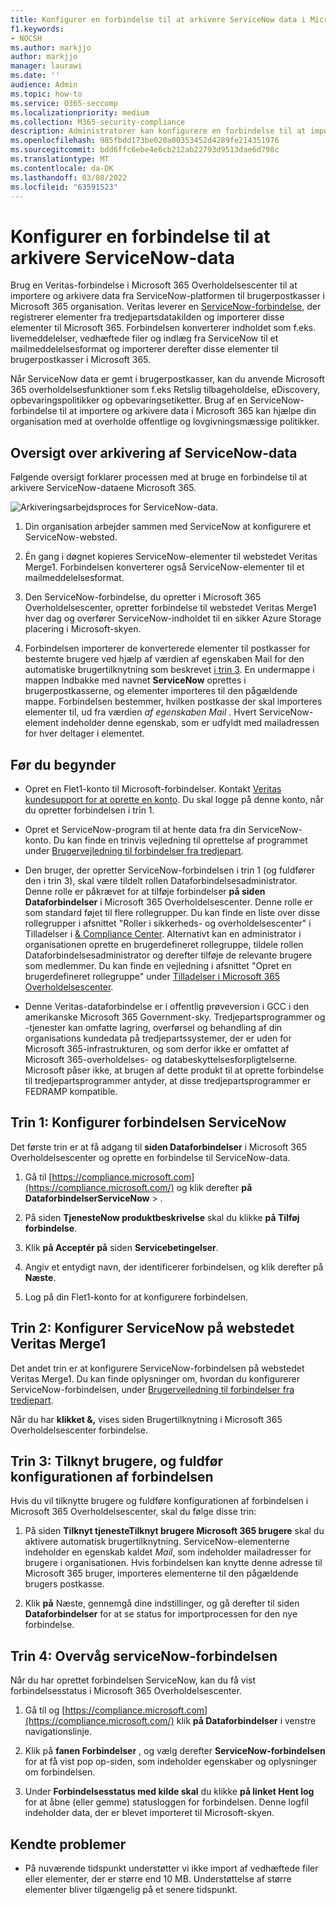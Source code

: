 ```yaml
---
title: Konfigurer en forbindelse til at arkivere ServiceNow data i Microsoft 365
f1.keywords:
- NOCSH
ms.author: markjjo
author: markjjo
manager: laurawi
ms.date: ''
audience: Admin
ms.topic: how-to
ms.service: O365-seccomp
ms.localizationpriority: medium
ms.collection: M365-security-compliance
description: Administratorer kan konfigurere en forbindelse til at importere og arkivere ServiceNow-data fra Veritas til Microsoft 365. Med denne forbindelse kan du arkivere data fra tredjeparts datakilder i Microsoft 365. Når du har arkiveret disse data, kan du bruge overholdelsesfunktioner som f.eks. retslig tilbageholdelse, indholdssøgning og opbevaringspolitikker til at administrere tredjepartsdata.
ms.openlocfilehash: 985fbdd173be020a00353452d4289fe214351976
ms.sourcegitcommit: bdd6ffc6ebe4e6cb212ab22793d9513dae6d798c
ms.translationtype: MT
ms.contentlocale: da-DK
ms.lasthandoff: 03/08/2022
ms.locfileid: "63591523"
---
```

# <a name="set-up-a-connector-to-archive-servicenow-data"></a>Konfigurer en forbindelse til at arkivere ServiceNow-data

Brug en Veritas-forbindelse i Microsoft 365 Overholdelsescenter til at importere og arkivere data fra ServiceNow-platformen til brugerpostkasser i Microsoft 365 organisation. Veritas leverer en [ServiceNow-forbindelse](https://globanet.com/servicenow/), der registrerer elementer fra tredjepartsdatakilden og importerer disse elementer til Microsoft 365. Forbindelsen konverterer indholdet som f.eks. livemeddelelser, vedhæftede filer og indlæg fra ServiceNow til et mailmeddelelsesformat og importerer derefter disse elementer til brugerpostkasser i Microsoft 365.

Når ServiceNow data er gemt i brugerpostkasser, kan du anvende Microsoft 365 overholdelsesfunktioner som f.eks Retslig tilbageholdelse, eDiscovery, opbevaringspolitikker og opbevaringsetiketter. Brug af en ServiceNow-forbindelse til at importere og arkivere data i Microsoft 365 kan hjælpe din organisation med at overholde offentlige og lovgivningsmæssige politikker.

## <a name="overview-of-archiving-servicenow-data"></a>Oversigt over arkivering af ServiceNow-data

Følgende oversigt forklarer processen med at bruge en forbindelse til at arkivere ServiceNow-dataene Microsoft 365.

![Arkiveringsarbejdsproces for ServiceNow-data.](../media/ServiceNowConnectorWorkflow.png)

1. Din organisation arbejder sammen med ServiceNow at konfigurere et ServiceNow-websted.

2. Én gang i døgnet kopieres ServiceNow-elementer til webstedet Veritas Merge1. Forbindelsen konverterer også ServiceNow-elementer til et mailmeddelelsesformat.

3. Den ServiceNow-forbindelse, du opretter i Microsoft 365 Overholdelsescenter, opretter forbindelse til webstedet Veritas Merge1 hver dag og overfører ServiceNow-indholdet til en sikker Azure Storage placering i Microsoft-skyen.

4. Forbindelsen importerer de konverterede elementer til postkasser for bestemte brugere ved hjælp af værdien af egenskaben  Mail for den automatiske brugertilknytning som beskrevet [i trin 3](#step-3-map-users-and-complete-the-connector-setup). En undermappe i mappen Indbakke med navnet **ServiceNow** oprettes i brugerpostkasserne, og elementer importeres til den pågældende mappe. Forbindelsen bestemmer, hvilken postkasse der skal importeres elementer til, ud fra værdien *af egenskaben Mail* . Hvert ServiceNow-element indeholder denne egenskab, som er udfyldt med mailadressen for hver deltager i elementet.

## <a name="before-you-begin"></a>Før du begynder

- Opret en Flet1-konto til Microsoft-forbindelser. Kontakt [Veritas kundesupport for at oprette en konto](https://www.veritas.com/content/support/). Du skal logge på denne konto, når du opretter forbindelsen i trin 1.

- Opret et ServiceNow-program til at hente data fra din ServiceNow-konto. Du kan finde en trinvis vejledning til oprettelse af programmet under [Brugervejledning til forbindelser fra tredjepart](https://docs.ms.merge1.globanetportal.com/Merge1%20Third-Party%20Connectors%20ServiceNow%20User%20Guide%20.pdf).

- Den bruger, der opretter ServiceNow-forbindelsen i trin 1 (og fuldfører den i trin 3), skal være tildelt rollen Dataforbindelsesadministrator. Denne rolle er påkrævet for at tilføje forbindelser **på siden Dataforbindelser** i Microsoft 365 Overholdelsescenter. Denne rolle er som standard føjet til flere rollegrupper. Du kan finde en liste over disse rollegrupper i afsnittet "Roller i sikkerheds- og overholdelsescenter" i Tilladelser i [& Compliance Center](../security/office-365-security/permissions-in-the-security-and-compliance-center.md#roles-in-the-security--compliance-center). Alternativt kan en administrator i organisationen oprette en brugerdefineret rollegruppe, tildele rollen Dataforbindelsesadministrator og derefter tilføje de relevante brugere som medlemmer. Du kan finde en vejledning i afsnittet "Opret en brugerdefineret rollegruppe" under [Tilladelser i Microsoft 365 Overholdelsescenter](microsoft-365-compliance-center-permissions.md#create-a-custom-role-group).

- Denne Veritas-dataforbindelse er i offentlig prøveversion i GCC i den amerikanske Microsoft 365 Government-sky. Tredjepartsprogrammer og -tjenester kan omfatte lagring, overførsel og behandling af din organisations kundedata på tredjepartssystemer, der er uden for Microsoft 365-infrastrukturen, og som derfor ikke er omfattet af Microsoft 365-overholdelses- og databeskyttelsesforpligtelserne. Microsoft påser ikke, at brugen af dette produkt til at oprette forbindelse til tredjepartsprogrammer antyder, at disse tredjepartsprogrammer er FEDRAMP kompatible.

## <a name="step-1-set-up-the-servicenow-connector"></a>Trin 1: Konfigurer forbindelsen ServiceNow

Det første trin er at få adgang til **siden Dataforbindelser** i Microsoft 365 Overholdelsescenter og oprette en forbindelse til ServiceNow-data.

1. Gå til [https://compliance.microsoft.com](https://compliance.microsoft.com/) og klik derefter **på DataforbindelserServiceNow** > .

2. På siden **TjenesteNow produktbeskrivelse** skal du klikke **på Tilføj forbindelse**.

3. Klik **på Acceptér på** siden **Servicebetingelser**.

4. Angiv et entydigt navn, der identificerer forbindelsen, og klik derefter på **Næste**.

5. Log på din Flet1-konto for at konfigurere forbindelsen.

## <a name="step-2-configure-the-servicenow-on-the-veritas-merge1-site"></a>Trin 2: Konfigurer ServiceNow på webstedet Veritas Merge1

Det andet trin er at konfigurere ServiceNow-forbindelsen på webstedet Veritas Merge1. Du kan finde oplysninger om, hvordan du konfigurerer ServiceNow-forbindelsen, under [Brugervejledning til forbindelser fra tredjepart](https://docs.ms.merge1.globanetportal.com/Merge1%20Third-Party%20Connectors%20ServiceNow%20User%20Guide%20.pdf).

Når du har **klikket &,** vises siden Brugertilknytning i Microsoft 365 Overholdelsescenter forbindelse.

## <a name="step-3-map-users-and-complete-the-connector-setup"></a>Trin 3: Tilknyt brugere, og fuldfør konfigurationen af forbindelsen

Hvis du vil tilknytte brugere og fuldføre konfigurationen af forbindelsen i Microsoft 365 Overholdelsescenter, skal du følge disse trin:

1. På siden **Tilknyt tjenesteTilknyt brugere Microsoft 365 brugere** skal du aktivere automatisk brugertilknytning. ServiceNow-elementerne indeholder en egenskab kaldet *Mail*, som indeholder mailadresser for brugere i organisationen. Hvis forbindelsen kan knytte denne adresse til Microsoft 365 bruger, importeres elementerne til den pågældende brugers postkasse.

2. Klik **på** Næste, gennemgå dine indstillinger, og gå derefter til siden **Dataforbindelser** for at se status for importprocessen for den nye forbindelse.

## <a name="step-4-monitor-the-servicenow-connector"></a>Trin 4: Overvåg serviceNow-forbindelsen

Når du har oprettet forbindelsen ServiceNow, kan du få vist forbindelsesstatus i Microsoft 365 Overholdelsescenter.

1. Gå til og [https://compliance.microsoft.com](https://compliance.microsoft.com/) klik **på Dataforbindelser** i venstre navigationslinje.

2. Klik på **fanen Forbindelser** , og vælg derefter **ServiceNow-forbindelsen** for at få vist pop op-siden, som indeholder egenskaber og oplysninger om forbindelsen.

3. Under **Forbindelsesstatus med kilde skal** du klikke **på linket Hent log** for at åbne (eller gemme) statusloggen for forbindelsen. Denne logfil indeholder data, der er blevet importeret til Microsoft-skyen.

## <a name="known-issues"></a>Kendte problemer

- På nuværende tidspunkt understøtter vi ikke import af vedhæftede filer eller elementer, der er større end 10 MB. Understøttelse af større elementer bliver tilgængelig på et senere tidspunkt.